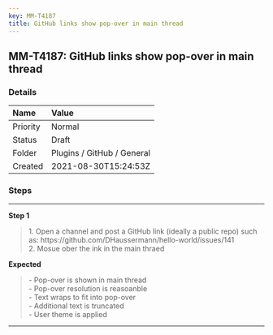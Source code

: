 ```yaml
---
key: MM-T4187
title: GitHub links show pop-over in main thread
---
```


## MM-T4187: GitHub links show pop-over in main thread

### Details

| Name     | Value                      |
| :------- | :------------------------- |
| Priority | Normal                     |
| Status   | Draft                      |
| Folder   | Plugins / GitHub / General |
| Created  | 2021-08-30T15:24:53Z       |

### Steps

<hr/>

**Step 1**

> <article>1. Open a channel and post a GitHub link (ideally a public repo) such as:  https://github.com/DHaussermann/hello-world/issues/141<br />2. Mosue ober the ink in the main thraed</article>

**Expected**

> <article>- Pop-over is shown in main thread<br />- Pop-over resolution is reasoanble <br />- Text wraps to fit into pop-over<br />- Additional text is truncated<br />- User theme is applied</article>

<hr/>
